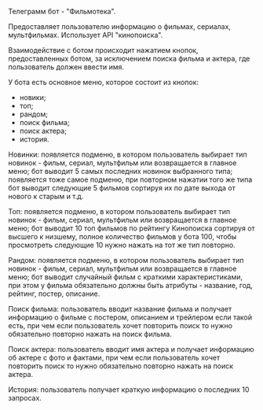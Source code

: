 Телеграмм бот - "Фильмотека".

Предоставляет пользователю информацию о фильмах, сериалах, мультфильмах.
Использует API "кинопоиска".

Взаимодействие с ботом происходит нажатием кнопок, предоставленных ботом,
за исключением поиска фильма и актера, где пользователь должен ввести имя.

У бота есть основное меню, которое состоит из кнопок:
- новики;
- топ;
- рандом;
- поиск фильма;
- поиск актера;
- история.

Новинки:
появляется подменю, в котором пользователь выбирает тип новинок - 
фильм, сериал, мультфильм или возвращается в главное меню;
бот выводит 5 самых последних новинок выбранного типа;
появляется тоже самое подменю, при повторном нажатии того же типа
бот выводит следующие 5 фильмов сортируя их по дате выхода от нового 
к старым и т.д.

Топ:
появляется подменю, в котором пользователь выбирает тип новинок - 
фильм, сериал, мультфильм или возвращается в главное меню;
бот выводит 10 топ фильмов по рейтингу Кинопоиска сортируя от 
высшего к низшему, полное количество фильмов у бота 100, чтобы 
просмотреть следующие 10 нужно нажать на тот же тип повторно.

Рандом:
появляется подменю, в котором пользователь выбирает тип новинок - 
фильм, сериал, мультфильм или возвращается в главное меню;
бот выводит случайный фильм с краткими характеристиками, при этом 
у фильма обязательно должны быть атрибуты - название, год, рейтинг, постер, описание.

Поиск фильма:
пользователь вводит название фильма и получает информацию о фильме
с постером, описанием и трейлером если такой есть, при чем если пользователь хочет повторить поиск то нужно обязательно повторно 
нажать на поиск фильма.

Поиск актера:
пользователь вводит имя актера и получает информацию об актере
с фото и фактами, при чем если пользователь хочет повторить поиск 
то нужно обязательно повторно нажать на поиск актера.

История:
пользователь получает краткую информацию о последних 10 запросах.